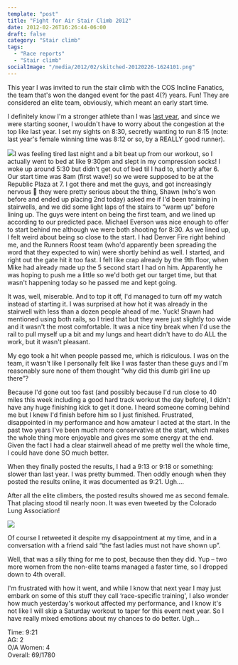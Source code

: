 ```yaml
---
template: "post"
title: "Fight for Air Stair Climb 2012"
date: 2012-02-26T16:26:44-06:00
draft: false
category: "Stair climb"
tags:
  - "Race reports"
  - "Stair climb"
socialImage: "/media/2012/02/skitched-20120226-1624101.png"
---
```



This year I was invited to run the stair climb with the COS Incline Fanatics, the team that's won the danged event for the past 4(?) years. Fun! They are considered an elite team, obviously, which meant an early start time. 

I definitely know I'm a stronger athlete than I was [last year](/posts/2011-02-fight-for-air-stair-climb-race-report/), and since we were starting sooner, I wouldn't have to worry about the congestion at the top like last year. I set my sights on 8:30, secretly wanting to run 8:15 (note: last year's female winning time was 8:12 or so, by a REALLY good runner). 

![](/media/2012-02-skitched-20120226-162410.png)I was feeling tired last night and a bit beat up from our workout, so I actually went to bed at like 9:30pm and slept in my compression socks! I woke up around 5:30 but didn't get out of bed til I had to, shortly after 6. Our start time was 8am (first wave!) so we were supposed to be at the Republic Plaza at 7. I got there and met the guys, and got increasingly nervous 🙂 they were pretty serious about the thing, Shawn (who's won before and ended up placing 2nd today) asked me if I'd been training in stairwells, and we did some light laps of the stairs to &#8220;warm up&#8221; before lining up. The guys were intent on being the first team, and we lined up according to our predicted pace. Michael Everson was nice enough to offer to start behind me although we were both shooting for 8:30. As we lined up, I felt weird about being so close to the start. I had Denver Fire right behind me, and the Runners Roost team (who'd apparently been spreading the word that they expected to win) were shortly behind as well. I started, and right out the gate hit it too fast. I felt like crap already by the 9th floor, when Mike had already made up the 5 second start I had on him. Apparently he was hoping to push me a little so we'd both get our target time, but that wasn't happening today so he passed me and kept going. 

It was, well, miserable. And to top it off, I'd managed to turn off my watch instead of starting it. I was surprised at how hot it was already in the stairwell with less than a dozen people ahead of me. Yuck! Shawn had mentioned using both rails, so I tried that but they were just slightly too wide and it wasn't the most comfortable. It was a nice tiny break when I'd use the rail to pull myself up a bit and my lungs and heart didn't have to do ALL the work, but it wasn't pleasant. 

My ego took a hit when people passed me, which is ridiculous. I was on the team, it wasn't like I personally felt like I was faster than these guys and I'm reasonably sure none of them thought &#8220;why did this dumb girl line up there&#8221;? 

Because I'd gone out too fast (and possibly because I'd run close to 40 miles this week including a good hard track workout the day before), I didn't have any huge finishing kick to get it done. I heard someone coming behind me but I knew I'd finish before him so I just finished. Frustrated, disappointed in my performance and how amateur I acted at the start. In the past two years I've been much more conservative at the start, which makes the whole thing more enjoyable and gives me some energy at the end. Given the fact I had a clear stairwell ahead of me pretty well the whole time, I could have done SO much better. 

When they finally posted the results, I had a 9:13 or 9:18 or something: slower than last year. I was pretty bummed. Then oddly enough when they posted the results online, it was documented as 9:21. Ugh&#8230;.

After all the elite climbers, the posted results showed me as second female. That placing stood til nearly noon. It was even tweeted by the Colorado Lung Association!

![](/media/2012/02/Colorado-Lung-Assoc-americanlungco-on-Twitter.png) 

Of course I retweeted it despite my disappointment at my time, and in a conversation with a friend said &#8220;the fast ladies must not have shown up&#8221;.

Well, that was a silly thing for me to post, because then they did. Yup &#8211; two more women from the non-elite teams managed a faster time, so I dropped down to 4th overall. 

I'm frustrated with how it went, and while I know that next year I may just embark on some of this stuff they call &#8216;race-specific training', I also wonder how much yesterday's workout affected my performance, and I know it's not like I will skip a Saturday workout to taper for this event next year. So I have really mixed emotions about my chances to do better. Ugh&#8230; 

Time: 9:21  
AG: 2  
O/A Women: 4  
Overall: 69/1780